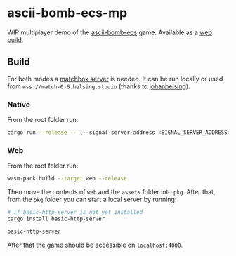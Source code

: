 # ascii-bomb-ecs-mp

WIP multiplayer demo of the [ascii-bomb-ecs](https://github.com/aleksa2808/ascii-bomb-ecs) game. Available as a [web build](https://aleksa2808.github.io/ascii-bomb-ecs-mp/).

## Build

For both modes a [matchbox server](https://github.com/johanhelsing/matchbox/tree/main/matchbox_server) is needed. It can be run locally or used from `wss://match-0-6.helsing.studio` (thanks to [johanhelsing](https://github.com/johanhelsing)).

### Native

From the root folder run:

```bash
cargo run --release -- [--signal-server-address <SIGNAL_SERVER_ADDRESS>] [-n <NUMBER_OF_PLAYERS>]
```

### Web

From the root folder run:

```bash
wasm-pack build --target web --release
```

Then move the contents of `web` and the `assets` folder into `pkg`. After that, from the `pkg` folder you can start a local server by running:

```bash
# if basic-http-server is not yet installed
cargo install basic-http-server

basic-http-server
```

After that the game should be accessible on `localhost:4000`.
